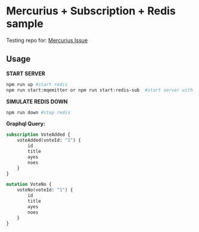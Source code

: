 # Mercurius + Subscription + Redis sample

Testing repo for: [Mercurius Issue](https://github.com/mercurius-js/mercurius/issues/1114)

## Usage

**START SERVER**
```bash
npm run up #start redis
npm run start:mqemitter or npm run start:redis-sub  #start server with mqemitter-redis or graphql-redis-subscriptions
```

**SIMULATE REDIS DOWN**
```bash
npm run down #stop redis
```

**Graphql Query:**

```graphql
subscription VoteAdded {
    voteAdded(voteId: "1") {
        id
        title
        ayes
        noes
    }
}
```

```graphql
mutation VoteNo {
    voteNo(voteId: "1") {
        id
        title
        ayes
        noes
    }
}
```